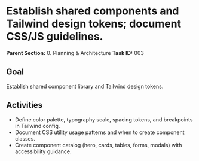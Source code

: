 # Establish shared components and Tailwind design tokens; document CSS/JS guidelines.

**Parent Section:** 0. Planning & Architecture
**Task ID:** 003

## Goal
Establish shared component library and Tailwind design tokens.

## Activities
- Define color palette, typography scale, spacing tokens, and breakpoints in Tailwind config.
- Document CSS utility usage patterns and when to create component classes.
- Create component catalog (hero, cards, tables, forms, modals) with accessibility guidance.
